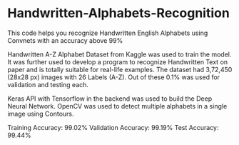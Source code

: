 # Handwritten-Alphabets-Recognition

This code helps you recognize Handwritten English Alphabets using Convnets with an accuracy above 99%

Handwritten A-Z Alphabet Dataset from Kaggle was used to train the model. It was further used to develop a program to recognize Handwritten Text on paper and is totally suitable for real-life examples. The dataset had 3,72,450 (28x28 px) images with 26 Labels (A-Z). Out of these 0.1% was used for validation and testing each.

Keras API with Tensorflow in the backend was used to build the Deep Neural Network. OpenCV was used to detect multiple alphabets in a single image using Contours.

Training Accuracy: 99.02%
Validation Accuracy: 99.19%
Test Accuracy: 99.44%
